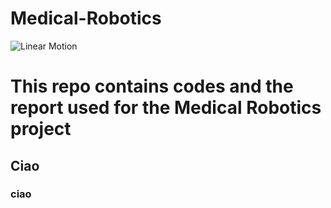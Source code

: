 # Medical-Robotics
![Linear Motion](https://github.com/VittorioPisapia/Medical-Robotics/blob/main/images-videos/linear.gif)

# This repo contains codes and the report used for the Medical Robotics project
## Ciao
### ciao
